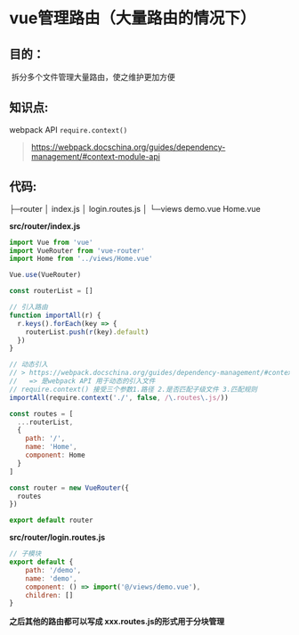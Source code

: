 # vue管理路由（大量路由的情况下）

## 目的：

​	拆分多个文件管理大量路由，使之维护更加方便



## 知识点:

webpack API `require.context()`

> https://webpack.docschina.org/guides/dependency-management/#context-module-api



## 代码:

├─router
│      index.js
│      login.routes.js
│
└─views
        demo.vue
        Home.vue



**src/router/index.js**

```js
import Vue from 'vue'
import VueRouter from 'vue-router'
import Home from '../views/Home.vue'

Vue.use(VueRouter)

const routerList = []

// 引入路由
function importAll(r) {
  r.keys().forEach(key => {
    routerList.push(r(key).default)
  })
}

// 动态引入
// > https://webpack.docschina.org/guides/dependency-management/#context-module-api
//   => 是webpack API 用于动态的引入文件
// require.context() 接受三个参数1.路径 2.是否匹配子级文件 3.匹配规则
importAll(require.context('./', false, /\.routes\.js/))

const routes = [
  ...routerList,
  {
    path: '/',
    name: 'Home',
    component: Home
  }
]

const router = new VueRouter({
  routes
})

export default router
```



**src/router/login.routes.js**

```js
// 子模块
export default {
    path: '/demo',
    name: 'demo',
    component: () => import('@/views/demo.vue'),
    children: []
}
```



**之后其他的路由都可以写成 xxx.routes.js的形式用于分块管理**